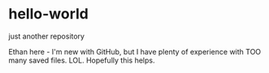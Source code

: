 # hello-world
just another repository

Ethan here - I'm new with GitHub, but I have plenty of experience with TOO many saved files. LOL. Hopefully this helps.
